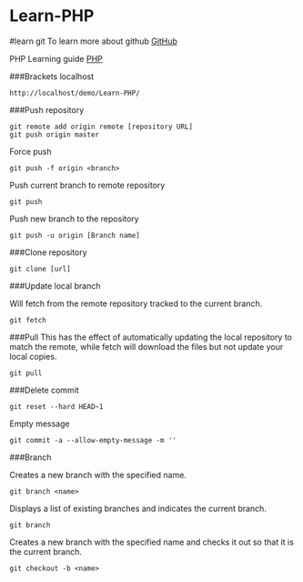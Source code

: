 # Learn-PHP


#learn git
To learn more about github [GitHub](http://jameswillweb.github.io/github-for-web-designers/reference.html)

PHP Learning guide [PHP](https://drive.google.com/folderview?id=0B4VMIiiLs8e7RzRELXNLQjh0ZWc&usp=sharing)

###Brackets localhost
```
http://localhost/demo/Learn-PHP/
```

###Push repository

```
git remote add origin remote [repository URL]
git push origin master
```
Force push
```
git push -f origin <branch>
```

Push current branch to remote repository
```
git push
```

Push new branch to the repository

```
git push -u origin [Branch name]
```

###Clone repository
```
git clone [url]
```
###Update local branch

Will fetch from the remote repository tracked to the current branch.
```
git fetch
```
###Pull 
This has the effect of automatically updating the local repository to match the remote, while fetch will download the files but not update your local copies.

```
git pull
```
###Delete commit
```
git reset --hard HEAD~1
```
Empty message
```
git commit -a --allow-empty-message -m ''
```

###Branch

Creates a new branch with the specified name.
```
git branch <name>
```

Displays a list of existing branches and indicates the current branch.
```
git branch
```

Creates a new branch with the specified name and checks it out so that it is the current branch.
```
git checkout -b <name>
```
